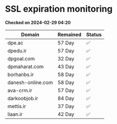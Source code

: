 # SSL expiration monitoring

**Checked on 2024-02-29 04:20**

| Domain | Remained | Status       |
|--------|----------|--------------|
| dpe.ac     | 57 Day   | ✅ |
| dpedu.ir     | 57 Day   | ✅ |
| dpgoal.com     | 32 Day   | ✅ |
| dpmaharat.com     | 43 Day   | ✅ |
| borhanbs.ir     | 58 Day   | ✅ |
| danesh-online.com     | 58 Day   | ✅ |
| ava-crm.ir     | 57 Day   | ✅ |
| darkoobjob.ir     | 84 Day   | ✅ |
| mettis.ir     | 37 Day   | ✅ |
| liaan.ir     | 42 Day   | ✅ |
